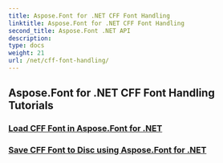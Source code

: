 ```yaml
---
title: Aspose.Font for .NET CFF Font Handling
linktitle: Aspose.Font for .NET CFF Font Handling
second_title: Aspose.Font .NET API
description: 
type: docs
weight: 21
url: /net/cff-font-handling/
---
```


## Aspose.Font for .NET CFF Font Handling Tutorials
### [Load CFF Font in Aspose.Font for .NET](./load-cff-font/)
### [Save CFF Font to Disc using Aspose.Font for .NET](./save-cff-font-to-disc/)